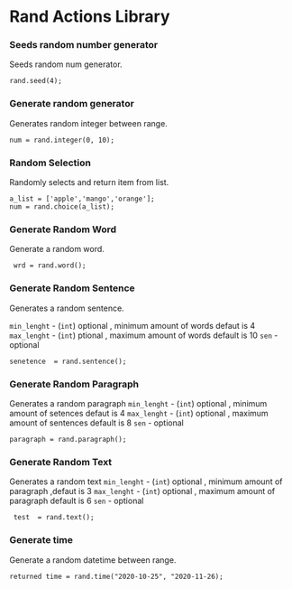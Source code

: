 # Rand Actions Library

### Seeds random number generator

Seeds random num generator.

```jac
rand.seed(4);

```
### Generate random generator

Generates random integer between range.

```jac
num = rand.integer(0, 10);
```
### Random Selection

Randomly selects and return item from list.

```jac
a_list = ['apple','mango','orange'];
num = rand.choice(a_list);
```
### Generate Random Word

Generate a random word.

```jac
 wrd = rand.word();
```

### Generate Random Sentence

Generates a random sentence.

`min_lenght` - (`int`) optional , minimum amount of words defaut is 4
`max_lenght` - (`int`) ptional ,  maximum amount of words default is 10
`sen` - optional

```jac
senetence  = rand.sentence();
```
### Generate Random Paragraph

Generates a random paragraph
`min_lenght` - (`int`) optional , minimum amount of setences defaut is 4
`max_lenght` - (`int`) optional ,  maximum amount of sentences default is 8
`sen` - optional

```jac
paragraph = rand.paragraph();
```
### Generate Random Text

Generates a random text
`min_lenght` - (`int`) optional , minimum amount of paragraph ,defaut is 3
`max_lenght` - (`int`) optional ,  maximum amount of paragraph default is 6
`sen` - optional

```jac
 test  = rand.text();
```
### Generate time
Generate a random datetime between range.

```jac
returned time = rand.time("2020-10-25", "2020-11-26);
```